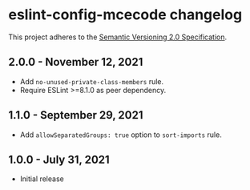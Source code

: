 # eslint-config-mcecode changelog

This project adheres to the [Semantic Versioning 2.0 Specification](https://semver.org).

## 2.0.0 - November 12, 2021

- Add `no-unused-private-class-members` rule.
- Require ESLint >=8.1.0 as peer dependency.

## 1.1.0 - September 29, 2021

- Add `allowSeparatedGroups: true` option to `sort-imports` rule.

## 1.0.0 - July 31, 2021

- Initial release
